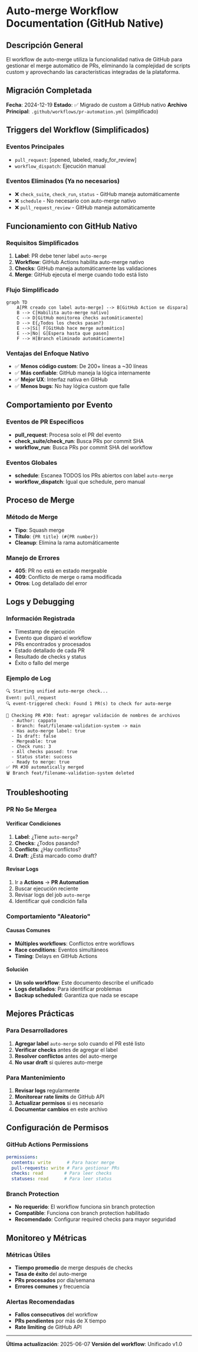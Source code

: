 # Auto-merge Workflow Documentation (GitHub Native)

## Descripción General

El workflow de auto-merge utiliza la funcionalidad nativa de GitHub para gestionar el merge automático de PRs, eliminando la complejidad de scripts custom y aprovechando las características integradas de la plataforma.

## Migración Completada

**Fecha**: 2024-12-19
**Estado**: ✅ Migrado de custom a GitHub nativo
**Archivo Principal**: `.github/workflows/pr-automation.yml` (simplificado)

## Triggers del Workflow (Simplificados)

### Eventos Principales
- `pull_request`: [opened, labeled, ready_for_review]
- `workflow_dispatch`: Ejecución manual

### Eventos Eliminados (Ya no necesarios)
- ❌ `check_suite`, `check_run`, `status` - GitHub maneja automáticamente
- ❌ `schedule` - No necesario con auto-merge nativo
- ❌ `pull_request_review` - GitHub maneja automáticamente

## Funcionamiento con GitHub Nativo

### Requisitos Simplificados
1. **Label**: PR debe tener label `auto-merge`
2. **Workflow**: GitHub Actions habilita auto-merge nativo
3. **Checks**: GitHub maneja automáticamente las validaciones
4. **Merge**: GitHub ejecuta el merge cuando todo está listo

### Flujo Simplificado
```mermaid
graph TD
    A[PR creado con label auto-merge] --> B[GitHub Action se dispara]
    B --> C[Habilita auto-merge nativo]
    C --> D[GitHub monitorea checks automáticamente]
    D --> E{¿Todos los checks pasan?}
    E -->|Sí| F[GitHub hace merge automático]
    E -->|No| G[Espera hasta que pasen]
    F --> H[Branch eliminado automáticamente]
```

### Ventajas del Enfoque Nativo
- ✅ **Menos código custom**: De 200+ líneas a ~30 líneas
- ✅ **Más confiable**: GitHub maneja la lógica internamente
- ✅ **Mejor UX**: Interfaz nativa en GitHub
- ✅ **Menos bugs**: No hay lógica custom que falle

## Comportamiento por Evento

### Eventos de PR Específicos
- **pull_request**: Procesa solo el PR del evento
- **check_suite/check_run**: Busca PRs por commit SHA
- **workflow_run**: Busca PRs por commit SHA del workflow

### Eventos Globales
- **schedule**: Escanea TODOS los PRs abiertos con label `auto-merge`
- **workflow_dispatch**: Igual que schedule, pero manual

## Proceso de Merge

### Método de Merge
- **Tipo**: Squash merge
- **Título**: `{PR title} (#{PR number})`
- **Cleanup**: Elimina la rama automáticamente

### Manejo de Errores
- **405**: PR no está en estado mergeable
- **409**: Conflicto de merge o rama modificada
- **Otros**: Log detallado del error

## Logs y Debugging

### Información Registrada
- Timestamp de ejecución
- Evento que disparó el workflow
- PRs encontrados y procesados
- Estado detallado de cada PR
- Resultado de checks y status
- Éxito o fallo del merge

### Ejemplo de Log
```
🔍 Starting unified auto-merge check...
Event: pull_request
🔍 event-triggered check: Found 1 PR(s) to check for auto-merge

🔄 Checking PR #30: feat: agregar validación de nombres de archivos
  - Author: cappato
  - Branch: feat/filename-validation-system -> main
  - Has auto-merge label: true
  - Is draft: false
  - Mergeable: true
  - Check runs: 3
  - All checks passed: true
  - Status state: success
  - Ready to merge: true
✅ PR #30 automatically merged
🗑️ Branch feat/filename-validation-system deleted
```

## Troubleshooting

### PR No Se Mergea

#### Verificar Condiciones
1. **Label**: ¿Tiene `auto-merge`?
2. **Checks**: ¿Todos pasando?
3. **Conflicts**: ¿Hay conflictos?
4. **Draft**: ¿Está marcado como draft?

#### Revisar Logs
1. Ir a **Actions** → **PR Automation**
2. Buscar ejecución reciente
3. Revisar logs del job `auto-merge`
4. Identificar qué condición falla

### Comportamiento "Aleatorio"

#### Causas Comunes
- **Múltiples workflows**: Conflictos entre workflows
- **Race conditions**: Eventos simultáneos
- **Timing**: Delays en GitHub Actions

#### Solución
- **Un solo workflow**: Este documento describe el unificado
- **Logs detallados**: Para identificar problemas
- **Backup scheduled**: Garantiza que nada se escape

## Mejores Prácticas

### Para Desarrolladores
1. **Agregar label** `auto-merge` solo cuando el PR esté listo
2. **Verificar checks** antes de agregar el label
3. **Resolver conflictos** antes del auto-merge
4. **No usar draft** si quieres auto-merge

### Para Mantenimiento
1. **Revisar logs** regularmente
2. **Monitorear rate limits** de GitHub API
3. **Actualizar permisos** si es necesario
4. **Documentar cambios** en este archivo

## Configuración de Permisos

### GitHub Actions Permissions
```yaml
permissions:
  contents: write      # Para hacer merge
  pull-requests: write # Para gestionar PRs
  checks: read        # Para leer checks
  statuses: read      # Para leer status
```

### Branch Protection
- **No requerido**: El workflow funciona sin branch protection
- **Compatible**: Funciona con branch protection habilitado
- **Recomendado**: Configurar required checks para mayor seguridad

## Monitoreo y Métricas

### Métricas Útiles
- **Tiempo promedio** de merge después de checks
- **Tasa de éxito** del auto-merge
- **PRs procesados** por día/semana
- **Errores comunes** y frecuencia

### Alertas Recomendadas
- **Fallos consecutivos** del workflow
- **PRs pendientes** por más de X tiempo
- **Rate limiting** de GitHub API

---

**Última actualización**: 2025-06-07
**Versión del workflow**: Unificado v1.0

<!-- Re-trigger para sincronizar checks de Cloudflare -->
